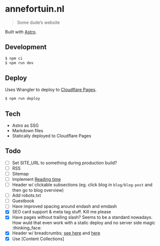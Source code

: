 # annefortuin.nl

> Some dude’s website

Built with [Astro](https://astro.build/).

## Development

```bash
$ npm ci
$ npm run dev
```

## Deploy

Uses Wrangler to deploy to [Cloudflare Pages](https://pages.cloudflare.com/).

```bash
$ npm run deploy
```

## Tech

- Astro as SSG
- Markdown files
- Statically deployed to Cloudflare Pages

## Todo

- [ ] Set SITE_URL to something during production build?
- [ ] RSS
- [ ] Sitemap
- [ ] Implement [Reading time](https://docs.astro.build/en/recipes/reading-time/)
- [ ] Header w/ clickable subsections (eg. click blog in `blog/blog-post` and then go to blog overview)
- [ ] Add robots.txt
- [ ] Guestbook
- [ ] Have improved spacing around endash and emdash
- [x] SEO card support & meta tag stuff. Kill me please
- [x] Have pages without trailing slash? Seems to be a standard nowadays. How wuld that even work with a static deploy and no server side magic :thinking_face:
- [x] Header w/ breadcrumbs; [see here](https://markboulton.co.uk/journal/an-anchor/) and [here](https://paulmillr.com/posts/eth-cryptography/)
- [x] Use [Content Collections]
